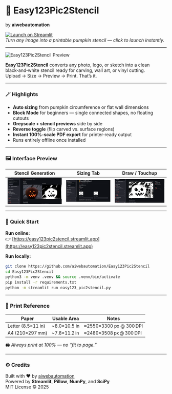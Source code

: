 # 🎃 Easy123Pic2Stencil
by **aiwebautomation**

[![Launch on Streamlit](https://static.streamlit.io/badges/streamlit_badge_black_white.svg)](https://easy123pic2stencil.streamlit.app)  
*Turn any image into a printable pumpkin stencil — click to launch instantly.*

---

![Easy123Pic2Stencil Preview](docs/cover_screenshot.png)

**Easy123Pic2Stencil** converts any photo, logo, or sketch into a clean black‑and‑white stencil ready for carving, wall art, or vinyl cutting.  
Upload → Size → Preview → Print. That’s it.

---

### 🪄 Highlights
- **Auto sizing** from pumpkin circumference or flat wall dimensions  
- **Block Mode** for beginners — single connected shapes, no floating cutouts  
- **Greyscale + stencil previews** side by side  
- **Reverse toggle** (flip carved vs. surface regions)  
- **Instant 100%‑scale PDF export** for printer‑ready output  
- Runs entirely offline once installed

---

### 🖼 Interface Preview
| Stencil Generation | Sizing Tab | Draw / Touchup |
|:--:|:--:|:--:|
| ![Sizing Tab](docs/screenshot_2_sizing_tab.png) | ![Stencil Generation](docs/screenshot_1_stencil_generation.png) | ![Draw Touchup](docs/screenshot_3_draw_touchup.png) |

---

### 🚀 Quick Start

**Run online:**  
👉 [https://easy123pic2stencil.streamlit.app](https://easy123pic2stencil.streamlit.app)

**Run locally:**
```bash
git clone https://github.com/aiwebautomation/Easy123Pic2Stencil
cd Easy123Pic2Stencil
python3 -m venv .venv && source .venv/bin/activate
pip install -r requirements.txt
python -m streamlit run easy123_pic2stencil.py
```

---

### 🧾 Print Reference
| Paper | Usable Area | Notes |
|-------|--------------|-------|
| Letter (8.5×11 in) | ~8.0×10.5 in | ≈2550×3300 px @ 300 DPI |
| A4 (210×297 mm) | ~7.8×11.2 in | ≈2480×3508 px @ 300 DPI |

🖨️ *Always print at 100% — no “fit to page.”*

---

### ⚙️ Credits
Built with ❤️ by [aiwebautomation](https://github.com/aiwebautomation)  
Powered by **Streamlit**, **Pillow**, **NumPy**, and **SciPy**  
MIT License © 2025
